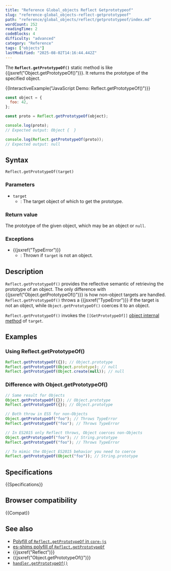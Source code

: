 ```yaml
---
title: "Reference Global_objects Reflect Getprototypeof"
slug: "reference-global_objects-reflect-getprototypeof"
path: "reference/global_objects/reflect/getprototypeof/index.md"
wordCount: 252
readingTime: 2
codeBlocks: 4
difficulty: "advanced"
category: "Reference"
tags: ["objects"]
lastModified: "2025-08-02T14:16:44.442Z"
---
```



The **`Reflect.getPrototypeOf()`** static method is like {{jsxref("Object.getPrototypeOf()")}}. It returns the prototype of the specified object.

{{InteractiveExample("JavaScript Demo: Reflect.getPrototypeOf()")}}

```js interactive-example
const object = {
  foo: 42,
};

const proto = Reflect.getPrototypeOf(object);

console.log(proto);
// Expected output: Object {  }

console.log(Reflect.getPrototypeOf(proto));
// Expected output: null
```

## Syntax

```js-nolint
Reflect.getPrototypeOf(target)
```

### Parameters

- `target`
  - : The target object of which to get the prototype.

### Return value

The prototype of the given object, which may be an object or `null`.

### Exceptions

- {{jsxref("TypeError")}}
  - : Thrown if `target` is not an object.

## Description

`Reflect.getPrototypeOf()` provides the reflective semantic of retrieving the prototype of an object. The only difference with {{jsxref("Object.getPrototypeOf()")}} is how non-object targets are handled. `Reflect.getPrototypeOf()` throws a {{jsxref("TypeError")}} if the target is not an object, while `Object.getPrototypeOf()` coerces it to an object.

`Reflect.getPrototypeOf()` invokes the `[[GetPrototypeOf]]` [object internal method](/en-US/docs/Web/JavaScript/Reference/Global_Objects/Proxy#object_internal_methods) of `target`.

## Examples

### Using Reflect.getPrototypeOf()

```js
Reflect.getPrototypeOf({}); // Object.prototype
Reflect.getPrototypeOf(Object.prototype); // null
Reflect.getPrototypeOf(Object.create(null)); // null
```

### Difference with Object.getPrototypeOf()

```js
// Same result for Objects
Object.getPrototypeOf({}); // Object.prototype
Reflect.getPrototypeOf({}); // Object.prototype

// Both throw in ES5 for non-Objects
Object.getPrototypeOf("foo"); // Throws TypeError
Reflect.getPrototypeOf("foo"); // Throws TypeError

// In ES2015 only Reflect throws, Object coerces non-Objects
Object.getPrototypeOf("foo"); // String.prototype
Reflect.getPrototypeOf("foo"); // Throws TypeError

// To mimic the Object ES2015 behavior you need to coerce
Reflect.getPrototypeOf(Object("foo")); // String.prototype
```

## Specifications

{{Specifications}}

## Browser compatibility

{{Compat}}

## See also

- [Polyfill of `Reflect.getPrototypeOf` in `core-js`](https://github.com/zloirock/core-js#ecmascript-reflect)
- [es-shims polyfill of `Reflect.getPrototypeOf`](https://www.npmjs.com/package/reflect.getprototypeof)
- {{jsxref("Reflect")}}
- {{jsxref("Object.getPrototypeOf()")}}
- [`handler.getPrototypeOf()`](/en-US/docs/Web/JavaScript/Reference/Global_Objects/Proxy/Proxy/getPrototypeOf)
